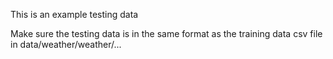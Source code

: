This is an example testing data

Make sure the testing data is in the same format as the training data csv file in data/weather/weather/...
